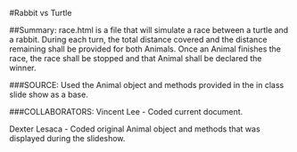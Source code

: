 #Rabbit vs Turtle

##Summary:
race.html is a file that will simulate a race between a turtle and a rabbit. During each turn, the total distance covered and the distance remaining shall be provided for both Animals. Once an Animal finishes the race, the race shall be stopped and that Animal shall be declared the winner.

###SOURCE:
Used the Animal object and methods provided in the in class slide show as a base.

###COLLABORATORS:
Vincent Lee - Coded current document.

Dexter Lesaca - Coded original Animal object and methods that was displayed during the slideshow.

